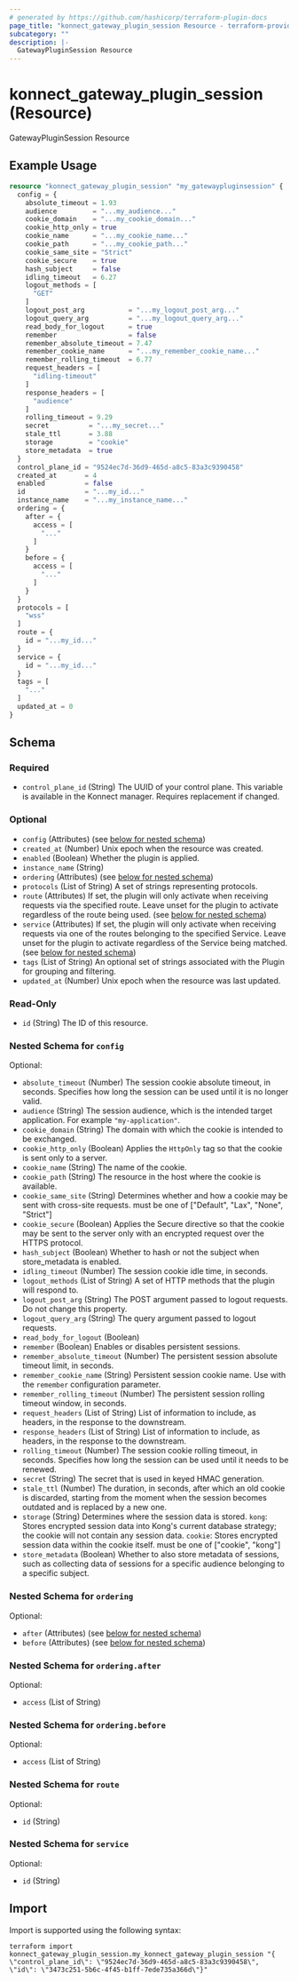 ```yaml
---
# generated by https://github.com/hashicorp/terraform-plugin-docs
page_title: "konnect_gateway_plugin_session Resource - terraform-provider-konnect"
subcategory: ""
description: |-
  GatewayPluginSession Resource
---
```


# konnect_gateway_plugin_session (Resource)

GatewayPluginSession Resource

## Example Usage

```terraform
resource "konnect_gateway_plugin_session" "my_gatewaypluginsession" {
  config = {
    absolute_timeout = 1.93
    audience         = "...my_audience..."
    cookie_domain    = "...my_cookie_domain..."
    cookie_http_only = true
    cookie_name      = "...my_cookie_name..."
    cookie_path      = "...my_cookie_path..."
    cookie_same_site = "Strict"
    cookie_secure    = true
    hash_subject     = false
    idling_timeout   = 6.27
    logout_methods = [
      "GET"
    ]
    logout_post_arg           = "...my_logout_post_arg..."
    logout_query_arg          = "...my_logout_query_arg..."
    read_body_for_logout      = true
    remember                  = false
    remember_absolute_timeout = 7.47
    remember_cookie_name      = "...my_remember_cookie_name..."
    remember_rolling_timeout  = 6.77
    request_headers = [
      "idling-timeout"
    ]
    response_headers = [
      "audience"
    ]
    rolling_timeout = 9.29
    secret          = "...my_secret..."
    stale_ttl       = 3.88
    storage         = "cookie"
    store_metadata  = true
  }
  control_plane_id = "9524ec7d-36d9-465d-a8c5-83a3c9390458"
  created_at       = 4
  enabled          = false
  id               = "...my_id..."
  instance_name    = "...my_instance_name..."
  ordering = {
    after = {
      access = [
        "..."
      ]
    }
    before = {
      access = [
        "..."
      ]
    }
  }
  protocols = [
    "wss"
  ]
  route = {
    id = "...my_id..."
  }
  service = {
    id = "...my_id..."
  }
  tags = [
    "..."
  ]
  updated_at = 0
}
```

<!-- schema generated by tfplugindocs -->
## Schema

### Required

- `control_plane_id` (String) The UUID of your control plane. This variable is available in the Konnect manager. Requires replacement if changed.

### Optional

- `config` (Attributes) (see [below for nested schema](#nestedatt--config))
- `created_at` (Number) Unix epoch when the resource was created.
- `enabled` (Boolean) Whether the plugin is applied.
- `instance_name` (String)
- `ordering` (Attributes) (see [below for nested schema](#nestedatt--ordering))
- `protocols` (List of String) A set of strings representing protocols.
- `route` (Attributes) If set, the plugin will only activate when receiving requests via the specified route. Leave unset for the plugin to activate regardless of the route being used. (see [below for nested schema](#nestedatt--route))
- `service` (Attributes) If set, the plugin will only activate when receiving requests via one of the routes belonging to the specified Service. Leave unset for the plugin to activate regardless of the Service being matched. (see [below for nested schema](#nestedatt--service))
- `tags` (List of String) An optional set of strings associated with the Plugin for grouping and filtering.
- `updated_at` (Number) Unix epoch when the resource was last updated.

### Read-Only

- `id` (String) The ID of this resource.

<a id="nestedatt--config"></a>
### Nested Schema for `config`

Optional:

- `absolute_timeout` (Number) The session cookie absolute timeout, in seconds. Specifies how long the session can be used until it is no longer valid.
- `audience` (String) The session audience, which is the intended target application. For example `"my-application"`.
- `cookie_domain` (String) The domain with which the cookie is intended to be exchanged.
- `cookie_http_only` (Boolean) Applies the `HttpOnly` tag so that the cookie is sent only to a server.
- `cookie_name` (String) The name of the cookie.
- `cookie_path` (String) The resource in the host where the cookie is available.
- `cookie_same_site` (String) Determines whether and how a cookie may be sent with cross-site requests. must be one of ["Default", "Lax", "None", "Strict"]
- `cookie_secure` (Boolean) Applies the Secure directive so that the cookie may be sent to the server only with an encrypted request over the HTTPS protocol.
- `hash_subject` (Boolean) Whether to hash or not the subject when store_metadata is enabled.
- `idling_timeout` (Number) The session cookie idle time, in seconds.
- `logout_methods` (List of String) A set of HTTP methods that the plugin will respond to.
- `logout_post_arg` (String) The POST argument passed to logout requests. Do not change this property.
- `logout_query_arg` (String) The query argument passed to logout requests.
- `read_body_for_logout` (Boolean)
- `remember` (Boolean) Enables or disables persistent sessions.
- `remember_absolute_timeout` (Number) The persistent session absolute timeout limit, in seconds.
- `remember_cookie_name` (String) Persistent session cookie name. Use with the `remember` configuration parameter.
- `remember_rolling_timeout` (Number) The persistent session rolling timeout window, in seconds.
- `request_headers` (List of String) List of information to include, as headers, in the response to the downstream.
- `response_headers` (List of String) List of information to include, as headers, in the response to the downstream.
- `rolling_timeout` (Number) The session cookie rolling timeout, in seconds. Specifies how long the session can be used until it needs to be renewed.
- `secret` (String) The secret that is used in keyed HMAC generation.
- `stale_ttl` (Number) The duration, in seconds, after which an old cookie is discarded, starting from the moment when the session becomes outdated and is replaced by a new one.
- `storage` (String) Determines where the session data is stored. `kong`: Stores encrypted session data into Kong's current database strategy; the cookie will not contain any session data. `cookie`: Stores encrypted session data within the cookie itself. must be one of ["cookie", "kong"]
- `store_metadata` (Boolean) Whether to also store metadata of sessions, such as collecting data of sessions for a specific audience belonging to a specific subject.


<a id="nestedatt--ordering"></a>
### Nested Schema for `ordering`

Optional:

- `after` (Attributes) (see [below for nested schema](#nestedatt--ordering--after))
- `before` (Attributes) (see [below for nested schema](#nestedatt--ordering--before))

<a id="nestedatt--ordering--after"></a>
### Nested Schema for `ordering.after`

Optional:

- `access` (List of String)


<a id="nestedatt--ordering--before"></a>
### Nested Schema for `ordering.before`

Optional:

- `access` (List of String)



<a id="nestedatt--route"></a>
### Nested Schema for `route`

Optional:

- `id` (String)


<a id="nestedatt--service"></a>
### Nested Schema for `service`

Optional:

- `id` (String)

## Import

Import is supported using the following syntax:

```shell
terraform import konnect_gateway_plugin_session.my_konnect_gateway_plugin_session "{ \"control_plane_id\": \"9524ec7d-36d9-465d-a8c5-83a3c9390458\",  \"id\": \"3473c251-5b6c-4f45-b1ff-7ede735a366d\"}"
```
